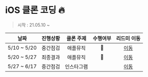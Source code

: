 # iOS 클론 코딩 🔥
> 시작 : 21.05.10 ~ 

| 날짜 | 진행상황 | 클론 주제 | 수행여부 |  리드미 이동 |  
| :----------: | :----------: | :----------: | :----------: | :----------: | 
| 5/10 ~ 5/20 | 중간점검 | 애플뮤직 | 🎵 | [이동](./AppleMusic) |
| 5/20 ~ 5/27 | 최종결과 | 애플뮤직 | 🎵 | [이동](./AppleMusic) |
| 5/27 ~ 6/17 | 중간점검 | 인스타그램 |  | [이동](./Instagram) |

